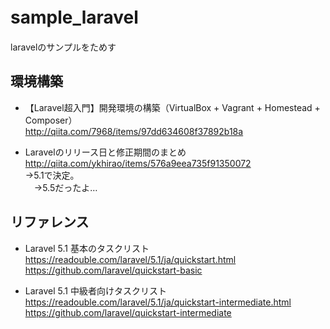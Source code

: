 # sample_laravel　　
laravelのサンプルをためす　　

## 環境構築
* 【Laravel超入門】開発環境の構築（VirtualBox + Vagrant + Homestead + Composer）  
<http://qiita.com/7968/items/97dd634608f37892b18a>  

* Laravelのリリース日と修正期間のまとめ  
<http://qiita.com/ykhirao/items/576a9eea735f91350072>  
→5.1で決定。  
　→5.5だったよ…


## リファレンス
* Laravel 5.1 基本のタスクリスト  
<https://readouble.com/laravel/5.1/ja/quickstart.html>  
<https://github.com/laravel/quickstart-basic>  

* Laravel 5.1 中級者向けタスクリスト  
<https://readouble.com/laravel/5.1/ja/quickstart-intermediate.html>  
<https://github.com/laravel/quickstart-intermediate>  


